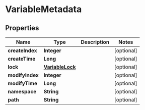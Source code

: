 

# VariableMetadata


## Properties

Name | Type | Description | Notes
------------ | ------------- | ------------- | -------------
**createIndex** | **Integer** |  |  [optional]
**createTime** | **Long** |  |  [optional]
**lock** | [**VariableLock**](VariableLock.md) |  |  [optional]
**modifyIndex** | **Integer** |  |  [optional]
**modifyTime** | **Long** |  |  [optional]
**namespace** | **String** |  |  [optional]
**path** | **String** |  |  [optional]



